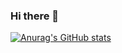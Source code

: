 ### Hi there 👋

[![Anurag's GitHub stats](https://github-readme-stats.vercel.app/api?username=ZibYang?count_private=true)](https://github.com/anuraghazra/github-readme-stats)

<!--
**ZibYang/ZibYang** is a ✨ _special_ ✨ repository because its `README.md` (this file) appears on your GitHub profile.

Here are some ideas to get you started:

- 🔭 I’m currently working on ...
- 🌱 I’m currently learning ...
- 👯 I’m looking to collaborate on ...
- 🤔 I’m looking for help with ...
- 💬 Ask me about ...
- 📫 How to reach me: ...
- 😄 Pronouns: ...
- ⚡ Fun fact: ...
-->

